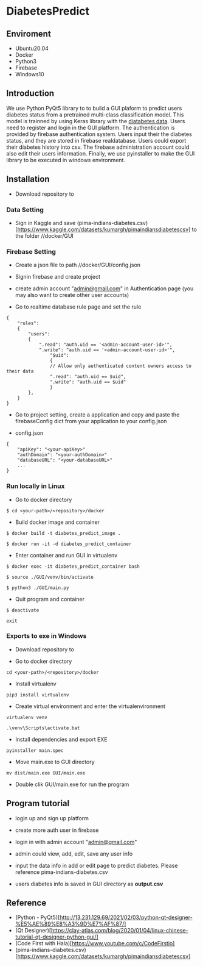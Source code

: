 # DiabetesPredict

## Enviroment

- Ubuntu20.04
- Docker
- Python3
- Firebase
- Windows10

## Introduction

We use Python PyQt5 library to to build a GUI plaform to predict users diabetes status from a pretrained multi-class classification model. This model is trainned by using Keras library with the [diatabetes data](https://www.kaggle.com/datasets/kumargh/pimaindiansdiabetescsv). Users need to register and login in the GUI platform. The authentication is provided by firebase authentication system.  Users input their the diabetes status, and they are stored in firebase realdatabase. Users could export their diabetes history into csv. The firebase administration account could also edit their users information. Finally, we use pyinstaller to make the GUI library to be executed in windows environment.

## Installation

- Download repository to <your-path> 

### Data Setting

- Sign in Kaggle and save (pima-indians-diabetes.csv)[https://www.kaggle.com/datasets/kumargh/pimaindiansdiabetescsv] to the folder <your-path>/<repository>/docker/GUI

### Firebase Setting

- Create a json file to path <your-path>/<repository>/docker/GUI/config.json

- Signin firebase and create project <your-project>

- create admin account "admin@gmail.com" in Authentication page (you may also want to create other user accounts)

- Go to realtime database rule page and set the rule

```
{
    "rules": 
    {
        "users": 
        {
            ".read": "auth.uid == '<admin-account-user-id>'",
            ".write": "auth.uid == '<admin-account-user-id>'",
                "$uid": 
                {
                // Allow only authenticated content owners access to their data
                ".read": "auth.uid == $uid",
                ".write": "auth.uid == $uid"
                }
        },
    }
}
```

- Go to project setting, create a application and copy and paste the firebaseConfig dict from your application to your config.json

- config.json
```
{
    "apiKey": "<your-apiKey>"
    "authDomain": "<your-authDomain>"
    "databaseURL": "<your-databaseURL>"
    ...
}
```

### Run locally in Linux

- Go to docker directory
```
$ cd <your-path>/<repository>/docker
```

- Build docker image and container
```
$ docker build -t diabetes_predict_image .
```

```
$ docker run -it -d diabetes_predict_container
```

- Enter container and run GUI in virtualenv

```
$ docker exec -it diabetes_predict_container bash
```

```
$ source ./GUI/venv/bin/activate
```

```
$ python3 ./GUI/main.py
```

- Quit program and container
```
$ deactivate
```

```
exit
```

### Exports to exe in Windows

- Download repository to <your-path>

- Go to docker directory

```
cd <your-path>/<repository>/docker
```

- Install virtualenv

```
pip3 install virtualenv
```

- Create virtual environment and enter the virtualenvironment

```
virtualenv venv
```

```
.\venv\Scripts\activate.bat
```

- Install dependencies and export EXE

```
pyinstaller main.spec
```

- Move main.exe to GUI directory

```
mv dist/main.exe GUI/main.exe
```

- Double clik GUI/main.exe for run the program

## Program tutorial

- login up and sign up platform

- create more auth user in firebase

- login in with admin account "admin@gmail.com" 

- admin could view, add, edit, save any user info

- input the data info in add or edit page to predict diabetes. Please reference pima-indians-diabetes.csv

- users diabetes info is saved in GUI directory as **output.csv**

## Reference

- (Python - PyQt5)[http://13.231.129.69/2021/02/03/python-qt-designer-%E5%AE%89%E8%A3%9D%E7%AF%87/]
- (Qt Designer)[https://clay-atlas.com/blog/2020/01/04/linux-chinese-tutorial-qt-designer-python-gui/]
- (Code First with Hala)[https://www.youtube.com/c/CodeFirstio]
- (pima-indians-diabetes.csv)[https://www.kaggle.com/datasets/kumargh/pimaindiansdiabetescsv]